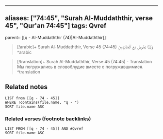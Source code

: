 
---
aliases: ["74:45", "Surah Al-Muddaththir, verse 45", "Qur'an 74:45"]
tags: Qvref
---

parent:: [[q - Al-Muddaththir (74)|Al-Muddaththir]]

> [!arabic]+ Surah Al-Muddaththir, Verse 45 (74:45)
> <span class="quran-arabic">وَكُنَّا نَخُوضُ مَعَ ٱلْخَآئِضِينَ</span>
^arabic

> [!translation]+ Surah Al-Muddaththir, Verse 45 (74:45) - Translation
> Мы погружались в словоблудие вместе с погружавшимися.
^translation



## Related notes
```dataview
LIST from [[q - 74 - 45]]
WHERE !contains(file.name, "q - ")
SORT file.name ASC
```

### Related verses (footnote backlinks)
```dataview
LIST FROM [[q - 74 - 45]] AND #Qvref
SORT file.name ASC
```

